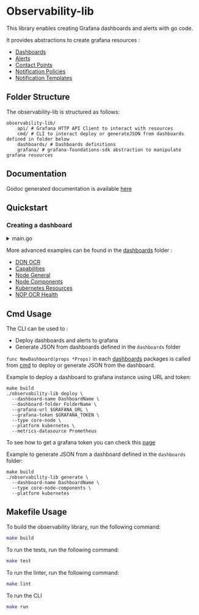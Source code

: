# Observability-lib

This library enables creating Grafana dashboards and alerts with go code.

It provides abstractions to create grafana resources :
- [Dashboards](https://grafana.com/docs/grafana/latest/dashboards/)
- [Alerts](https://grafana.com/docs/grafana/latest/alerting/)
- [Contact Points](https://grafana.com/docs/grafana/latest/alerting/fundamentals/notifications/contact-points/)
- [Notification Policies](https://grafana.com/docs/grafana/latest/alerting/configure-notifications/create-notification-policy/)
- [Notification Templates](https://grafana.com/docs/grafana/latest/alerting/configure-notifications/template-notifications/create-notification-templates/)

## Folder Structure

The observability-lib is structured as follows:
```shell
observability-lib/
    api/ # Grafana HTTP API Client to interact with resources
    cmd/ # CLI to interact deploy or generateJSON from dashboards defined in folder below
    dashboards/ # Dashboards definitions
    grafana/ # grafana-foundations-sdk abstraction to manipulate grafana resources
```

## Documentation

Godoc generated documentation is available [here](https://pkg.go.dev/github.com/goplugin/plugin-common/observability-lib)

## Quickstart

### Creating a dashboard

<details><summary>main.go</summary>

```go
package main

import "github.com/goplugin/plugin-common/observability-lib/grafana"

func main() {
	builder := grafana.NewBuilder(&grafana.BuilderOptions{
	    Name:       "Dashboard Name",
	    Tags:       []string{"tags1", "tags2"},
	    Refresh:    "30s",
	    TimeFrom:   "now-30m",
	    TimeTo:     "now",
	})
	
	builder.AddVars(grafana.NewQueryVariable(&grafana.QueryVariableOptions{
	    VariableOption: &grafana.VariableOption{
	        Label: "Environment",
	        Name:  "env",
	    },
	    Datasource: "Prometheus",
	    Query:      `label_values(up, env)`,
	}))
	
	builder.AddRow("Summary")
	
	builder.AddPanel(grafana.NewStatPanel(&grafana.StatPanelOptions{
	    PanelOptions: &grafana.PanelOptions{
	        Datasource:  "Prometheus",
	        Title:       "Uptime",
	        Description: "instance uptime",
	        Span:        12,
	        Height:      4,
	        Decimals:    2,
	        Unit:        "s",
	        Query: []grafana.Query{
	            {
	                Expr:   `uptime_seconds`,
	                Legend: `{{ pod }}`,
	            },
	        },
	    },
	    ColorMode:   common.BigValueColorModeNone,
	    TextMode:    common.BigValueTextModeValueAndName,
	    Orientation: common.VizOrientationHorizontal,
	}))
	
	db, err := builder.Build()
	if err != nil {
	    return nil, err
	}
	json, err := db.GenerateJSON()
	if err != nil {
	    return nil, err
	}
	fmt.Println(string(json))
}
```
</details>

More advanced examples can be found in the [dashboards](./dashboards) folder :
- [DON OCR](./dashboards/atlas-don/component.go)
- [Capabilities](./dashboards/capabilities/component.go)
- [Node General](./dashboards/core-node/component.go)
- [Node Components](./dashboards/core-node-components/component.go)
- [Kubernetes Resources](./dashboards/k8s-resources/component.go)
- [NOP OCR Health](./dashboards/nop-ocr/component.go)

## Cmd Usage

The CLI can be used to :
- Deploy dashboards and alerts to grafana
- Generate JSON from dashboards defined in the `dashboards` folder

`func NewDashboard(props *Props)` in each [dashboards](./dashboards) packages is called from [cmd](./cmd/builder.go) to deploy or generate JSON from the dashboard.

Example to deploy a dashboard to grafana instance using URL and token:
```shell
make build
./observability-lib deploy \
  --dashboard-name DashboardName \
  --dashboard-folder FolderName \
  --grafana-url $GRAFANA_URL \
  --grafana-token $GRAFANA_TOKEN \
  --type core-node \
  --platform kubernetes \
  --metrics-datasource Prometheus
```
To see how to get a grafana token you can check this [page](https://grafana.com/docs/grafana/latest/administration/service-accounts/)

Example to generate JSON from a dashboard defined in the `dashboards` folder:
```shell
make build
./observability-lib generate \
  --dashboard-name DashboardName \
  --type core-node-components \
  --platform kubernetes
```

## Makefile Usage


To build the observability library, run the following command:

```bash
make build
```

To run the tests, run the following command:

```bash
make test
```

To run the linter, run the following command:

```bash
make lint
```

To run the CLI
```bash
make run
```
